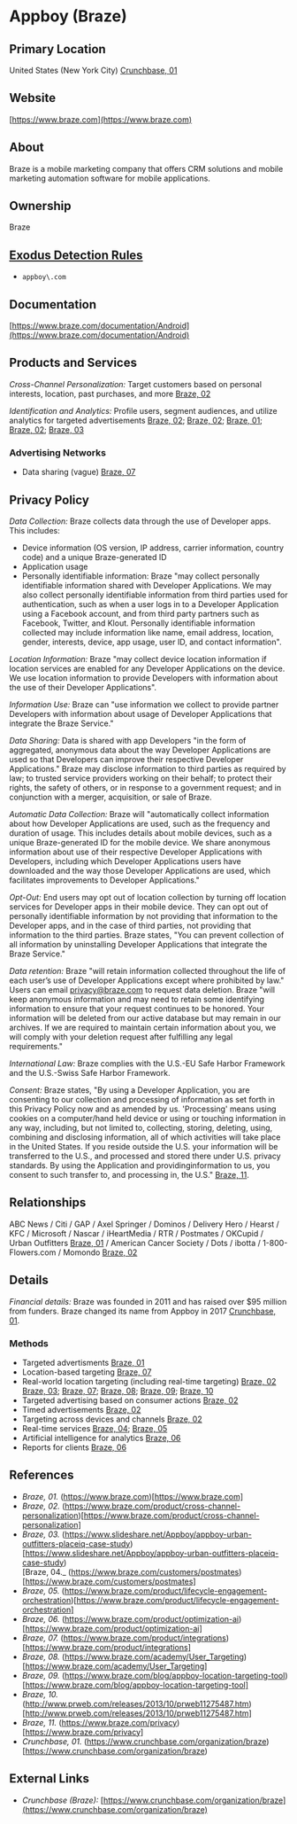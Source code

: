 # Appboy (Braze)

## Primary Location
United States (New York City) [Crunchbase, 01](https://www.crunchbase.com/organization/braze)

## Website
[https://www.braze.com](https://www.braze.com)

## About
Braze is a mobile marketing company that offers CRM solutions and mobile marketing automation software for mobile applications.

## Ownership
Braze

## [Exodus Detection Rules](https://exodus-privacy.eu.org)
* `appboy\.com`

## Documentation
[https://www.braze.com/documentation/Android](https://www.braze.com/documentation/Android)

## Products and Services
_Cross-Channel Personalization:_ Target customers based on personal interests, location, past purchases, and more [Braze, 02](https://www.braze.com/product/cross-channel-personalization)

_Identification and Analytics:_ Profile users, segment audiences, and utilize analytics for targeted advertisements [Braze, 02](https://www.braze.com/product/cross-channel-personalization); [Braze, 02](https://www.braze.com/product/cross-channel-personalization); [Braze, 01](https://www.braze.com); [Braze, 02](https://www.braze.com/product/cross-channel-personalization); [Braze, 03](https://www.slideshare.net/Appboy/appboy-urban-outfitters-placeiq-case-study)

### Advertising Networks
* Data sharing (vague) [Braze, 07](https://www.braze.com/product/integrations)

## Privacy Policy
_Data Collection:_ Braze collects data through the use of Developer apps. This includes:

* Device information (OS version, IP address, carrier information, country code) and a unique Braze-generated ID
* Application usage
* Personally identifiable information: Braze "may collect personally identifiable information shared with Developer Applications. We may also collect personally identifiable information from third parties used for authentication, such as when a user logs in to a Developer Application using a Facebook account, and from third party partners such as Facebook, Twitter, and Klout. Personally identifiable information collected may include information like name, email address, location, gender, interests, device, app usage, user ID, and contact information".

_Location Information:_ Braze "may collect device location information if location services are enabled for any Developer Applications on the device. We use location information to provide Developers with information about the use of their Developer Applications".

_Information Use:_ Braze can "use information we collect to provide partner Developers with information about usage of Developer Applications that integrate the Braze Service."

_Data Sharing:_ Data is shared with app Developers "in the form of aggregated, anonymous data about the way Developer Applications are used so that Developers can improve their respective Developer Applications." Braze may disclose information to third parties as required by law; to trusted service providers working on their behalf; to protect their rights, the safety of others, or in response to a government request; and in conjunction with a merger, acquisition, or sale of Braze.

_Automatic Data Collection:_ Braze will "automatically collect information about how Developer Applications are used, such as the frequency and duration of usage. This includes details about mobile devices, such as a unique Braze-generated ID for the mobile device. We share anonymous information about use of their respective Developer Applications with Developers, including which Developer Applications users have downloaded and the way those Developer Applications are used, which facilitates improvements to Developer Applications."

_Opt-Out:_ End users may opt out of location collection by turning off location services for Developer apps in their mobile device. They can opt out of personally identifiable information by not providing that information to the Developer apps, and in the case of third parties, not providing that information to the third parties. Braze states, "You can prevent collection of all information by uninstalling Developer Applications that integrate the Braze Service."

_Data retention:_ Braze "will retain information collected throughout the life of each user’s use of Developer Applications except where prohibited by law." Users can email privacy@braze.com to request data deletion. Braze "will keep anonymous information and may need to retain some identifying information to ensure that your request continues to be honored. Your information will be deleted from our active database but may remain in our archives. If we are required to maintain certain information about you, we will comply with your deletion request after fulfilling any legal requirements."

_International Law:_ Braze complies with the U.S.-EU Safe Harbor Framework and the U.S.-Swiss Safe Harbor Framework.

_Consent:_ Braze states, "By using a Developer Application, you are consenting to our collection and processing of information as set forth in this Privacy Policy now and as amended by us. 'Processing' means using cookies on a computer/hand held device or using or touching information in any way, including, but not limited to, collecting, storing, deleting, using, combining and disclosing information, all of which activities will take place in the United States. If you reside outside the U.S. your information will be transferred to the U.S., and processed and stored there under U.S. privacy standards. By using the Application and providinginformation to us, you consent to such transfer to, and processing in, the U.S." [Braze, 11](https://www.braze.com/privacy).

## Relationships
ABC News / Citi / GAP / Axel Springer / Dominos / Delivery Hero / Hearst / KFC / Microsoft / Nascar / iHeartMedia / RTR / Postmates / OKCupid / Urban Outfitters [Braze, 01](https://www.braze.com) / American Cancer Society / Dots / ibotta / 1-800-Flowers.com / Momondo [Braze, 02](https://www.braze.com/customers)

## Details
_Financial details:_ Braze was founded in 2011 and has raised over $95 million from funders. Braze changed its name from Appboy in 2017 [Crunchbase, 01](https://www.crunchbase.com/organization/braze).

### Methods
* Targeted advertisments [Braze, 01](https://www.braze.com) 
* Location-based targeting [Braze, 07](https://www.braze.com/product/integrations)
* Real-world location targeting (including real-time targeting) [Braze, 02](https://www.braze.com/product/cross-channel-personalization) [Braze, 03](https://www.slideshare.net/Appboy/appboy-urban-outfitters-placeiq-case-study); [Braze, 07](https://www.braze.com/product/integrations); [Braze, 08](https://www.braze.com/academy/User_Targeting); [Braze, 09](https://www.braze.com/blog/appboy-location-targeting-tool); [Braze, 10](http://www.prweb.com/releases/2013/10/prweb11275487.htm)
* Targeted advertising based on consumer actions [Braze, 02](https://www.braze.com/product/cross-channel-personalization)
* Timed advertisements [Braze, 02](https://www.braze.com/product/cross-channel-personalization)
* Targeting across devices and channels [Braze, 02](https://www.braze.com/product/cross-channel-personalization)
* Real-time services [Braze, 04](https://www.braze.com/customers/postmates); [Braze, 05](https://www.braze.com/product/lifecycle-engagement-orchestration)
* Artificial intelligence for analytics [Braze, 06](https://www.braze.com/product/optimization-ai)
* Reports for clients [Braze, 06](https://www.braze.com/product/optimization-ai)

## References
* _Braze, 01._ (https://www.braze.com)[https://www.braze.com]
* _Braze, 02._ (https://www.braze.com/product/cross-channel-personalization)[https://www.braze.com/product/cross-channel-personalization]
* _Braze, 03._ (https://www.slideshare.net/Appboy/appboy-urban-outfitters-placeiq-case-study)[https://www.slideshare.net/Appboy/appboy-urban-outfitters-placeiq-case-study)  
[Braze, 04._ (https://www.braze.com/customers/postmates)[https://www.braze.com/customers/postmates]
* _Braze, 05._ (https://www.braze.com/product/lifecycle-engagement-orchestration)[https://www.braze.com/product/lifecycle-engagement-orchestration]
* _Braze, 06._ (https://www.braze.com/product/optimization-ai)[https://www.braze.com/product/optimization-ai]
* _Braze, 07._ (https://www.braze.com/product/integrations)[https://www.braze.com/product/integrations]
* _Braze, 08._ (https://www.braze.com/academy/User_Targeting)[https://www.braze.com/academy/User_Targeting]
* _Braze, 09._ (https://www.braze.com/blog/appboy-location-targeting-tool)[https://www.braze.com/blog/appboy-location-targeting-tool]
* _Braze, 10._ (http://www.prweb.com/releases/2013/10/prweb11275487.htm)[http://www.prweb.com/releases/2013/10/prweb11275487.htm]
* _Braze, 11._ (https://www.braze.com/privacy)[https://www.braze.com/privacy]
* _Crunchbase, 01._ (https://www.crunchbase.com/organization/braze)[https://www.crunchbase.com/organization/braze)

## External Links
* _Crunchbase (Braze):_ [https://www.crunchbase.com/organization/braze](https://www.crunchbase.com/organization/braze)
